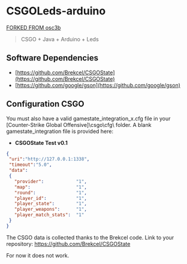 # CSGOLeds-arduino

[FORKED FROM osc3b](https://github.com/osc3b/CSGOLeds)

> CSGO + Java + Arduino + Leds  

## Software Dependencies

* [https://github.com/Brekcel/CSGOState](https://github.com/Brekcel/CSGOState)
* [https://github.com/google/gson](https://github.com/google/gson)

## Configuration CSGO

You must also have a valid gamestate_integration_x.cfg file in your [Counter-Strike Global Offensive]\csgo\cfg\ folder. A blank gamestate_integration file is provided here:

* **CSGOState Test v0.1**
```json
{
 "uri":"http://127.0.0.1:1338",
 "timeout":"5.0",
 "data": 
 {
   "provider":            "1",
   "map":                 "1",
   "round":               "1",
   "player_id":           "1",
   "player_state":        "1",
   "player_weapons":      "1",
   "player_match_stats":  "1"
 }
}
```

The CSGO data is collected thanks to the Brekcel code. Link to your repository: https://github.com/Brekcel/CSGOState

For now it does not work.
